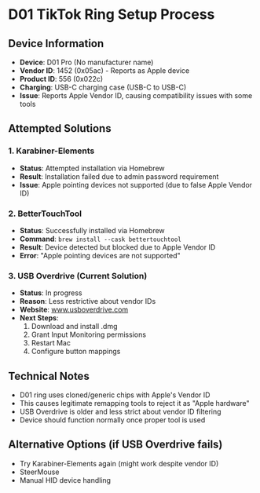 # D01 TikTok Ring Setup Process

## Device Information
- **Device**: D01 Pro (No manufacturer name)  
- **Vendor ID**: 1452 (0x05ac) - Reports as Apple device
- **Product ID**: 556 (0x022c)
- **Charging**: USB-C charging case (USB-C to USB-C)
- **Issue**: Reports Apple Vendor ID, causing compatibility issues with some tools

## Attempted Solutions

### 1. Karabiner-Elements
- **Status**: Attempted installation via Homebrew
- **Result**: Installation failed due to admin password requirement
- **Issue**: Apple pointing devices not supported (due to false Apple Vendor ID)

### 2. BetterTouchTool  
- **Status**: Successfully installed via Homebrew
- **Command**: `brew install --cask bettertouchtool`
- **Result**: Device detected but blocked due to Apple Vendor ID
- **Error**: "Apple pointing devices are not supported"

### 3. USB Overdrive (Current Solution)
- **Status**: In progress
- **Reason**: Less restrictive about vendor IDs
- **Website**: www.usboverdrive.com
- **Next Steps**: 
  1. Download and install .dmg
  2. Grant Input Monitoring permissions  
  3. Restart Mac
  4. Configure button mappings

## Technical Notes
- D01 ring uses cloned/generic chips with Apple's Vendor ID
- This causes legitimate remapping tools to reject it as "Apple hardware"
- USB Overdrive is older and less strict about vendor ID filtering
- Device should function normally once proper tool is used

## Alternative Options (if USB Overdrive fails)
- Try Karabiner-Elements again (might work despite vendor ID)
- SteerMouse
- Manual HID device handling